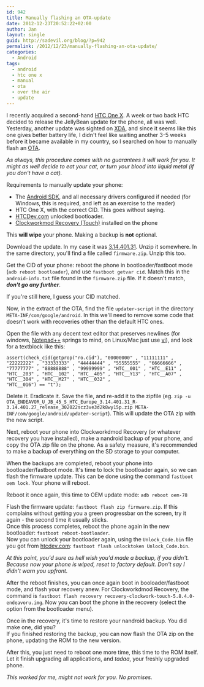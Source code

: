 ```yaml
---
id: 942
title: Manually flashing an OTA-update
date: 2012-12-23T20:52:22+02:00
author: Jan
layout: single
guid: http://sadevil.org/blog/?p=942
permalink: /2012/12/23/manually-flashing-an-ota-update/
categories:
  - Android
tags:
  - android
  - htc one x
  - manual
  - ota
  - over the air
  - update
---
```

I recently acquired a second-hand [HTC One X](http://www.gsmarena.com/htc_one_x-4320.php). A week or two back HTC decided to release the JellyBean update for the phone, all was well. Yesterday, another update was sighted on [XDA](http://forum.xda-developers.com/showthread.php?t=2058826), and since it seems like this one gives better battery life, I didn't feel like waiting another 3-5 weeks before it became available in my country, so I searched on how to manually flash an [OTA](http://en.wikipedia.org/wiki/Over-the-air_programming).

_As always, this procedure comes with no guarantees it will work for you. It might as well decide to eat your cat, or turn your blood into liquid metal (if you don't have a cat)._  
  
Requirements to manually update your phone:

  * The [Android SDK](http://developer.android.com/sdk/index.html), and all necessary drivers configured if needed (for Windows, this is required, and left as an exercise to the reader)
  * HTC One X, with the correct CID. This goes without saying.
  * [HTCDev.com](http://www.htcdev.com) unlocked bootloader.
  * [Clockworkmod Recovery (Touch)](https://play.google.com/store/apps/details?id=com.koushikdutta.rommanager&hl=en) installed on the phone

This **will wipe** your phone. Making a backup is **not** optional.

Download the update. In my case it was [3.14.401.31](http://fotadl.htc.com/OTA_ENDEAVOR_U_JB_45_S_HTC_Europe_3.14.401.31_R-3.14.401.27_release_302022scz3ve3d2k8wy15p.zip). Unzip it somewhere. In the same directory, you'll find a file called `firmware.zip`. Unzip this too.

Get the CID of your phone: reboot the phone in bootloader/fastboot mode (`adb reboot bootloader`), and use `fastboot getvar cid`. Match this in the `android-info.txt` file found in the `firmware.zip` file. If it doesn't match, **_don't go any further_**.

If you're still here, I guess your CID matched.

Now, in the extract of the OTA, find the file `updater-script` in the directory `META-INF/com/google/android`. In this we'll need to remove some code that doesn't work with recoveries other than the default HTC ones.

Open the file with any decent text editor that preserves newlines (for windows, [Notepad++](http://notepad-plus-plus.org/) springs to mind, on Linux/Mac just use [vi](http://en.wikipedia.org/wiki/Vi)), and look for a textblock like this:

```
assert(check_cid(getprop("ro.cid"), "00000000" , "11111111" ,
"22222222" , "33333333" , "44444444" , "55555555" , "66666666" ,
"77777777" , "88888888" , "99999999" , "HTC__001" , "HTC__E11" ,
"HTC__203" , "HTC__102" , "HTC__405" , "HTC__Y13" , "HTC__A07" ,
"HTC__304" , "HTC__M27" , "HTC__032" ,
"HTC__016") == "t");
```

Delete it. Eradicate it. Save the file, and re-add it to the zipfile (eg. `zip -u OTA_ENDEAVOR_U_JB_45_S_HTC_Europe_3.14.401.31_R-3.14.401.27_release_302022scz3ve3d2k8wy15p.zip META-INF/com/google/android/updater-script`). This will update the OTA zip with the new script.

Next, reboot your phone into Clockworkdmod Recovery (or whatever recovery you have installed), make a nandroid backup of your phone, and copy the OTA zip file on the phone. As a safety measure, it's recommended to make a backup of everything on the SD storage to your computer.

When the backups are completed, reboot your phone into bootloader/fastboot mode. It's time to lock the bootloader again, so we can flash the firmware update. This can be done using the command `fastboot oem lock`. Your phone will reboot.

Reboot it once again, this time to OEM update mode: `adb reboot oem-78`

Flash the firmware update: `fastboot flash zip firmware.zip`. If this complains without getting you a green progressbar on the screen, try it again - the second time it usually sticks.  
Once this process completes, reboot the phone again in the new bootloader: `fastboot reboot-bootloader`.  
Now you can unlock your bootloader again, using the `Unlock_Code.bin` file you got from [htcdev.com](http://www.htcdev.com): `fastboot flash unlocktoken Unlock_Code.bin`.

_At this point, you'd sure as hell wish you'd made a backup, if you didn't. Because now your phone is wiped, reset to factory default. Don't say I didn't warn you upfront._

After the reboot finishes, you can once again boot in booloader/fastboot mode, and flash your recovery anew. For Clockworkdmod Recovery, the command is `fastboot flash recovery recovery-clockwork-touch-5.8.4.0-endeavoru.img`. Now you can boot the phone in the recovery (select the option from the bootloader menu).

Once in the recovery, it's time to restore your nandroid backup. You did make one, did you?  
If you finished restoring the backup, you can now flash the OTA zip on the phone, updating the ROM to the new version.

After this, you just need to reboot one more time, this time to the ROM itself. Let it finish upgrading all applications, and _tadaa_, your freshly upgraded phone.

_This worked for me, might not work for you. No promises._
